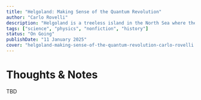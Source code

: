 ```yaml
---
title: "Helgoland: Making Sense of the Quantum Revolution"
author: "Carlo Rovelli"
description: "Helgoland is a treeless island in the North Sea where the twenty-three-year-old Werner Heisenberg made the crucial breakthrough for the creation of quantum mechanics, setting off a century of scientific revolution."
tags: ["science", "physics", "nonfiction", "history"]
status: "On Going"
publishDate: "11 January 2025"
cover: "helgoland-making-sense-of-the-quantum-revolution-carlo-rovelli.jpg"
---
```


# Thoughts & Notes

TBD
